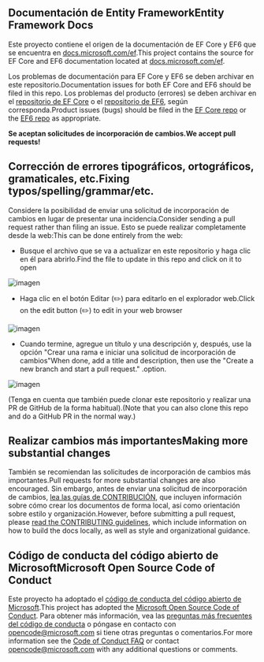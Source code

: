 ## <a name="entity-framework-docs"></a><span data-ttu-id="fc817-101">Documentación de Entity Framework</span><span class="sxs-lookup"><span data-stu-id="fc817-101">Entity Framework Docs</span></span>

<span data-ttu-id="fc817-102">Este proyecto contiene el origen de la documentación de EF Core y EF6 que se encuentra en [docs.microsoft.com/ef](https://docs.microsoft.com/ef/).</span><span class="sxs-lookup"><span data-stu-id="fc817-102">This project contains the source for EF Core and EF6 documentation located at [docs.microsoft.com/ef](https://docs.microsoft.com/ef/).</span></span> 

<span data-ttu-id="fc817-103">Los problemas de documentación para EF Core y EF6 se deben archivar en este repositorio.</span><span class="sxs-lookup"><span data-stu-id="fc817-103">Documentation issues for both EF Core and EF6 should be filed in this repo.</span></span> <span data-ttu-id="fc817-104">Los problemas del producto (errores) se deben archivar en el [repositorio de EF Core](https://github.com/dotnet/efcore) o el [repositorio de EF6](https://github.com/dotnet/ef6), según corresponda.</span><span class="sxs-lookup"><span data-stu-id="fc817-104">Product issues (bugs) should be filed in the [EF Core repo](https://github.com/dotnet/efcore) or the [EF6 repo](https://github.com/dotnet/ef6) as appropriate.</span></span>

<span data-ttu-id="fc817-105">**Se aceptan solicitudes de incorporación de cambios.**</span><span class="sxs-lookup"><span data-stu-id="fc817-105">**We accept pull requests!**</span></span>

## <a name="fixing-typosspellinggrammaretc"></a><span data-ttu-id="fc817-106">Corrección de errores tipográficos, ortográficos, gramaticales, etc.</span><span class="sxs-lookup"><span data-stu-id="fc817-106">Fixing typos/spelling/grammar/etc.</span></span>

<span data-ttu-id="fc817-107">Considere la posibilidad de enviar una solicitud de incorporación de cambios en lugar de presentar una incidencia.</span><span class="sxs-lookup"><span data-stu-id="fc817-107">Consider sending a pull request rather than filing an issue.</span></span> <span data-ttu-id="fc817-108">Esto se puede realizar completamente desde la web:</span><span class="sxs-lookup"><span data-stu-id="fc817-108">This can be done entirely from the web:</span></span>

* <span data-ttu-id="fc817-109">Busque el archivo que se va a actualizar en este repositorio y haga clic en él para abrirlo.</span><span class="sxs-lookup"><span data-stu-id="fc817-109">Find the file to update in this repo and click on it to open</span></span>

![imagen](https://user-images.githubusercontent.com/1430078/64454137-10199400-d09f-11e9-9d1a-b7fdca2c518e.png)

* <span data-ttu-id="fc817-111">Haga clic en el botón Editar (✏️) para editarlo en el explorador web.</span><span class="sxs-lookup"><span data-stu-id="fc817-111">Click on the edit button (✏️) to edit in your web browser</span></span>

![imagen](https://user-images.githubusercontent.com/1430078/64454321-85856480-d09f-11e9-85a6-1c93bc6611e2.png)

* <span data-ttu-id="fc817-113">Cuando termine, agregue un título y una descripción y, después, use la opción "Crear una rama e iniciar una solicitud de incorporación de cambios"</span><span class="sxs-lookup"><span data-stu-id="fc817-113">When done, add a title and description, then use the "Create a new branch and start a pull request."</span></span> <span data-ttu-id="fc817-114">.</span><span class="sxs-lookup"><span data-stu-id="fc817-114">option.</span></span>

![imagen](https://user-images.githubusercontent.com/1430078/64454455-dac17600-d09f-11e9-922b-0346117011f5.png)

<span data-ttu-id="fc817-116">(Tenga en cuenta que también puede clonar este repositorio y realizar una PR de GitHub de la forma habitual).</span><span class="sxs-lookup"><span data-stu-id="fc817-116">(Note that you can also clone this repo and do a GitHub PR in the normal way.)</span></span>

## <a name="making-more-substantial-changes"></a><span data-ttu-id="fc817-117">Realizar cambios más importantes</span><span class="sxs-lookup"><span data-stu-id="fc817-117">Making more substantial changes</span></span>

<span data-ttu-id="fc817-118">También se recomiendan las solicitudes de incorporación de cambios más importantes.</span><span class="sxs-lookup"><span data-stu-id="fc817-118">Pull requests for more substantial changes are also encouraged.</span></span> <span data-ttu-id="fc817-119">Sin embargo, antes de enviar una solicitud de incorporación de cambios, [lea las guías de CONTRIBUCIÓN](CONTRIBUTING.md), que incluyen información sobre cómo crear los documentos de forma local, así como orientación sobre estilo y organización.</span><span class="sxs-lookup"><span data-stu-id="fc817-119">However, before submitting a pull request, please [read the CONTRIBUTING guidelines](CONTRIBUTING.md), which include information on how to build the docs locally, as well as style and organizational guidance.</span></span>

## <a name="microsoft-open-source-code-of-conduct"></a><span data-ttu-id="fc817-120">Código de conducta del código abierto de Microsoft</span><span class="sxs-lookup"><span data-stu-id="fc817-120">Microsoft Open Source Code of Conduct</span></span>

<span data-ttu-id="fc817-121">Este proyecto ha adoptado el [código de conducta del código abierto de Microsoft](https://opensource.microsoft.com/codeofconduct/).</span><span class="sxs-lookup"><span data-stu-id="fc817-121">This project has adopted the [Microsoft Open Source Code of Conduct](https://opensource.microsoft.com/codeofconduct/).</span></span>
<span data-ttu-id="fc817-122">Para obtener más información, vea las [preguntas más frecuentes del código de conducta](https://opensource.microsoft.com/codeofconduct/faq/) o póngase en contacto con [opencode@microsoft.com](mailto:opencode@microsoft.com) si tiene otras preguntas o comentarios.</span><span class="sxs-lookup"><span data-stu-id="fc817-122">For more information see the [Code of Conduct FAQ](https://opensource.microsoft.com/codeofconduct/faq/) or contact [opencode@microsoft.com](mailto:opencode@microsoft.com) with any additional questions or comments.</span></span>


